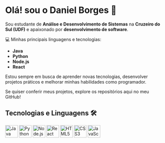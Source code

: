 # Olá! sou o Daniel Borges 👋

Sou estudante de **Análise e Desenvolvimento de Sistemas** na **Cruzeiro do Sul (UDF)** e apaixonado por **desenvolvimento de software**.  

💻 Minhas principais linguagens e tecnologias:  
- **Java**  
- **Python**  
- **Node.js**  
- **React**  

Estou sempre em busca de aprender novas tecnologias, desenvolver projetos práticos e melhorar minhas habilidades como programador.  

Se quiser conferir meus projetos, explore os repositórios aqui no meu GitHub!

## Tecnologias e Linguagens 🛠️

<div>
  <img src="https://cdn.jsdelivr.net/gh/devicons/devicon/icons/java/java-original.svg" alt="Java" width="40" height="40"/>
  <img src="https://cdn.jsdelivr.net/gh/devicons/devicon/icons/python/python-original.svg" alt="Python" width="40" height="40"/>
  <img src="https://cdn.jsdelivr.net/gh/devicons/devicon/icons/nodejs/nodejs-original.svg" alt="Node.js" width="40" height="40"/>
  <img src="https://cdn.jsdelivr.net/gh/devicons/devicon/icons/react/react-original.svg" alt="React" width="40" height="40"/>
  <img src="https://cdn.jsdelivr.net/gh/devicons/devicon/icons/html5/html5-original.svg" alt="HTML5" width="40" height="40"/>
  <img src="https://cdn.jsdelivr.net/gh/devicons/devicon/icons/css3/css3-original.svg" alt="CSS3" width="40" height="40"/>
  <img src="https://cdn.jsdelivr.net/gh/devicons/devicon/icons/javascript/javascript-original.svg" alt="JavaScript" width="40" height="40"/>
</div>

